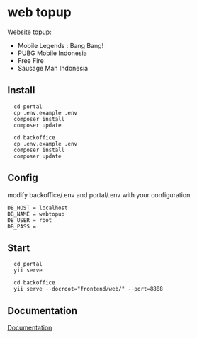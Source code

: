 # web topup

Website topup:

- Mobile Legends : Bang Bang!
- PUBG Mobile Indonesia
- Free Fire
- Sausage Man Indonesia

## Install

```
  cd portal
  cp .env.example .env
  composer install
  composer update
```
```
  cd backoffice
  cp .env.example .env
  composer install
  composer update
```

## Config

modify backoffice/.env and portal/.env with your configuration
```
DB_HOST = localhost
DB_NAME = webtopup
DB_USER = root
DB_PASS = 
```

## Start

```
  cd portal
  yii serve
```
```
  cd backoffice
  yii serve --docroot="frontend/web/" --port=8888
```

## Documentation

[Documentation](https://linktodocumentation)
